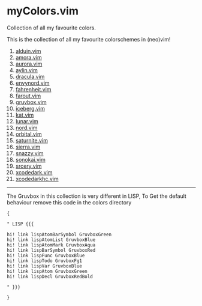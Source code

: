# myColors.vim
Collection of all my favourite colors.

This is the collection of all my favourite colorschemes in (neo)vim!

1. [alduin.vim](https://github.com/AlessandroYorba/Alduin)
2. [amora.vim](https://github.com/owozsh/amora)
3. [aurora.vim](https://github.com/ChristianChiarulli/nvcode-color-schemes.vim)
4. [aylin.vim](https://github.com/AhmedAbdulrahman/aylin.vim)
5. [dracula.vim](https://github.com/crusoexia/vim-dracula)
6. [envynord.vim](https://github.com/ChristianChiarulli/nvcode-color-schemes.vim)
7. [fahrenheit.vim](https://github.com/fcpg/vim-fahrenheit)
8. [farout.vim](https://github.com/fcpg/vim-farout)
9. [gruvbox.vim](https://github.com/morhetz/gruvbox)
10. [iceberg.vim](https://github.com/cocopon/iceberg.vim)
11. [kat.vim](https://github.com/katawful/kat.vim)
12. [lunar.vim](https://github.com/ChristianChiarulli/nvcode-color-schemes.vim)
13. [nord.vim](https://github.com/arcticicestudio/nord-vim)
14. [orbital.vim](https://github.com/fcpg/vim-orbital)
15. [saturnite.vim](https://github.com/habamax/vim-saturnite)
16. [sierra.vim](https://github.com/AlessandroYorba/Sierra)
17. [snazzy.vim](https://github.com/ChristianChiarulli/nvcode-color-schemes.vim)
18. [sonokai.vim](https://github.com/sainnhe/sonokai)
19. [srcery.vim](https://github.com/srcery-colors/srcery-vim)
20. [xcodedark.vim](https://github.com/arzg/vim-colors-xcode)
21. [xcodedarkhc.vim](https://github.com/arzg/vim-colors-xcode)

---

The Gruvbox in this collection is very different in LISP,
To Get the default behaviour remove this code in the colors directory

```
{

" LISP {{{

hi! link lispAtomBarSymbol GruvboxGreen
hi! link lispAtomList GruvboxBlue
hi! link lispAtomMark GruvboxAqua
hi! link lispBarSymbol GruvboxRed
hi! link lispFunc GruvboxBlue
hi! link lispTodo GruvboxFg1
hi! link lispVar GruvboxBlue
hi! link lispAtom GruvboxGreen
hi! link lispDecl GruvboxRedBold

" }}}

}

```
